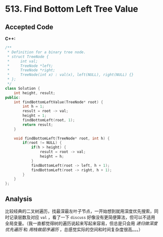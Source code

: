 # 513. Find Bottom Left Tree Value

## Accepted Code

**C++:**

```c++
/**
 * Definition for a binary tree node.
 * struct TreeNode {
 *     int val;
 *     TreeNode *left;
 *     TreeNode *right;
 *     TreeNode(int x) : val(x), left(NULL), right(NULL) {}
 * };
 */
class Solution {
    int height, result;
public:
    int findBottomLeftValue(TreeNode* root) {
        int h = 1;
        result = root -> val;
        height = 1;
        findBottomLeft(root, 1);
        return result;
    }
    
    void findBottomLeft(TreeNode* root, int h) {
        if(root != NULL) {
            if(h > height) {
                result = root -> val;
                height = h;
            }
            findBottomLeft(root -> left, h + 1);
            findBottomLeft(root -> right, h + 1);
        }
    }
};
```



## Analysis

比较经典的二叉树遍历，找最深最左叶子节点，一开始想到就用深度优先搜索，同时记录层数及对应 `val` ，看了一下 `discuss` 好像没有更简便算法，但可以不适用全局变量。（我一直都觉得树的遍历说起来写起来容易，但总是只会用 *递归做深度优先遍历* 和 *用栈做层序遍历* ，总感觉实际的空间和时间复杂度很高。。。）

